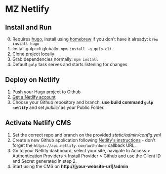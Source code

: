 # MZ Netlify

## Install and Run
0. Requires [hugo](https://gohugo.io/), install using [homebrew](https://brew.sh/) if you don't have it already: ```brew install hugo```
1. Install gulp-cli globally: ```npm install -g gulp-cli```
2. Clone project locally
3. Grab dependencies normally: ```npm install```
4. Default ```gulp``` task serves and starts listening for changes

## Deploy on Netlify
1. Push your Hugo project to Github
2. [Get a Netlify account](https://app.netlify.com/signup)
3. Choose your Github repository and branch, **use build command `gulp netlify`** and set *public/* as your Public Folder.

## Activate Netlify CMS
1. Set the correct repo and branch on the provided *static/admin/config.yml*
2. Create a new Github application following [Netlify's instructions](https://github.com/netlify/netlify-cms/blob/master/docs/quick-start.md) - don't forget the `https://api.netlify.com/auth/done` callback URL.
3. Go to your Netlify dashboard, select your site, navigate to Access > Authentication Providers > Install Provider > Github and use the Client ID and Secret generated in step 2.
4. Start using the CMS on **http://[your-website-url]/admin**
